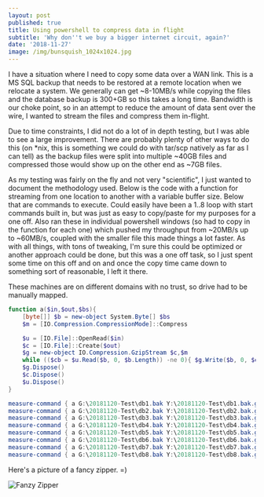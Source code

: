 ```yaml
---
layout: post
published: true
title: Using powershell to compress data in flight
subtitle: 'Why don''t we buy a bigger internet circuit, again?'
date: '2018-11-27'
image: /img/bunsquish_1024x1024.jpg
---
```

I have a situation where I need to copy some data over a WAN link. This is a MS SQL backup that needs to be restored at a remote location when we relocate a system. We generally can get ~8-10MB/s while copying the files and the database backup is 300+GB so this takes a long time. Bandwidth is our choke point, so in an attempt to reduce the amount of data sent over the wire, I wanted to stream the files and compress them in-flight.

Due to time constraints, I did not do a lot of in depth testing, but I was able to see a large improvement. There are probably plenty of other ways to do this (on \*nix, this is something we could do with tar/scp natively as far as I can tell) as the backup files were split into multiple ~40GB files and compressed those would show up on the other end as ~7GB files. 

As my testing was fairly on the fly and not very "scientific", I just wanted to document the methodology used. Below is the code with a function for streaming from one location to another with a variable buffer size. Below that are commands to execute. Could easily have been a 1..8 loop with start commands built in, but was just as easy to copy/paste for my purposes for a one off. Also ran these in individual powershell windows (so had to copy in the function for each one) which pushed my throughput from ~20MB/s up to ~60MB/s, coupled with the smaller file this made things a lot faster. As with all things, with tons of tweaking, I'm sure this could be optimized or another approach could be done, but this was a one off task, so I just spent some time on this off and on and once the copy time came down to something sort of reasonable, I left it there.

These machines are on different domains with no trust, so drive had to be manually mapped.

``` ps1
function a($in,$out,$bs){
    [byte[]] $b = new-object System.Byte[] $bs
    $m = [IO.Compression.CompressionMode]::Compress

    $u = [IO.File]::OpenRead($in)
    $c = [IO.File]::Create($out)
    $g = new-object IO.Compression.GzipStream $c,$m
    while (($cb = $u.Read($b, 0, $b.Length)) -ne 0){ $g.Write($b, 0, $cb) }
    $g.Dispose()
    $c.Dispose()
    $u.Dispose()
}

measure-command { a G:\20181120-Test\db1.bak Y:\20181120-Test\db1.bak.gz 8192 }
measure-command { a G:\20181120-Test\db2.bak Y:\20181120-Test\db2.bak.gz 8192 }
measure-command { a G:\20181120-Test\db3.bak Y:\20181120-Test\db3.bak.gz 8192 }
measure-command { a G:\20181120-Test\db4.bak Y:\20181120-Test\db4.bak.gz 8192 }
measure-command { a G:\20181120-Test\db5.bak Y:\20181120-Test\db5.bak.gz 8192 }
measure-command { a G:\20181120-Test\db6.bak Y:\20181120-Test\db6.bak.gz 8192 }
measure-command { a G:\20181120-Test\db7.bak Y:\20181120-Test\db7.bak.gz 8192 }
measure-command { a G:\20181120-Test\db8.bak Y:\20181120-Test\db8.bak.gz 8192 }
```

Here's a picture of a fancy zipper. =)

![Fanzy Zipper]({{site.baseurl}}/img/Article_Innovations_Zip-necklace_U-B2.jpg)
